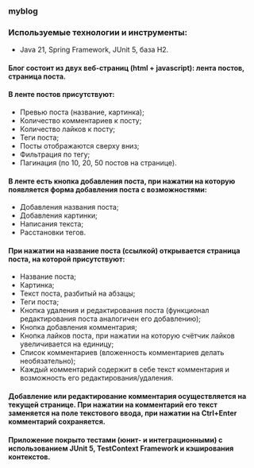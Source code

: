 ### myblog

### Используемые технологии и инструменты:

* Java 21, Spring Framework, JUnit 5, база H2.

#### Блог состоит из двух веб-страниц (html + javascript): лента постов, страница поста.

#### В ленте постов присутствуют:
* Превью поста (название, картинка);
* Количество комментариев к посту;
* Количество лайков к посту;
* Теги поста;
* Посты отображаются сверху вниз;
* Фильтрация по тегу;
* Пагинация (по 10, 20, 50 постов на странице).

#### В ленте есть кнопка добавления поста, при нажатии на которую появляется форма добавления поста с возможностями:
* Добавления названия поста;
* Добавления картинки;
* Написания текста;
* Расстановки тегов.

#### При нажатии на название поста (ссылкой) открывается страница поста, на которой присутствуют:
* Название поста;
* Картинка;
* Текст поста, разбитый на абзацы;
* Теги поста;
* Кнопка удаления и редактирования поста (функционал редактирования поста аналогичен его добавлению);
* Кнопка добавления комментария;
* Кнопка лайков поста, при нажатии на которую счётчик лайков увеличивается на единицу;
* Список комментариев (вложенность комментариев делать необязательно);
* Каждый комментарий содержит в себе текст комментария и возможность его редактирования/удаления.

#### Добавление или редактирование комментария осуществляется на текущей странице. При нажатии на комментарий его текст заменяется на поле текстового ввода, при нажатии на Ctrl+Enter комментарий сохраняется.
#### Приложение покрыто тестами (юнит- и интеграционными) с использованием JUnit 5, TestContext Framework и кэширования контекстов.